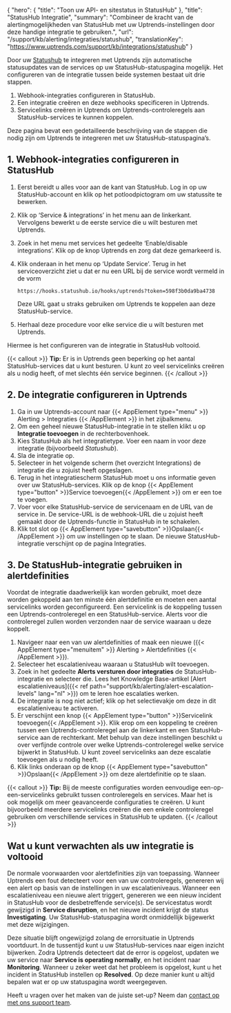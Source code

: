 {
  "hero": {
    "title": "Toon uw API- en sitestatus in StatusHub"
  }, 
  "title": "StatusHub Integratie",
  "summary": "Combineer de kracht van de alertingmogelijkheden van StatusHub met uw Uptrends-instellingen door deze handige integratie te gebruiken.",
  "url": "/support/kb/alerting/integraties/statushub",
  "translationKey": "https://www.uptrends.com/support/kb/integrations/statushub" 
}

Door uw [Statushub](https://statushub.com/) te integreren met Uptrends zijn automatische statusupdates van de services op uw StatusHub-statuspagina mogelijk. Het configureren van de integratie tussen beide systemen bestaat uit drie stappen.

1.  Webhook-integraties configureren in StatusHub.
2.  Een integratie creëren en deze webhooks specificeren in Uptrends.
3.  Servicelinks creëren in Uptrends om Uptrends-controleregels aan StatusHub-services te kunnen koppelen.

Deze pagina bevat een gedetailleerde beschrijving van de stappen die nodig zijn om Uptrends te integreren met uw StatusHub-statuspagina’s.

## 1. Webhook-integraties configureren in StatusHub

1.  Eerst bereidt u alles voor aan de kant van StatusHub. Log in op uw StatusHub-account en klik op het potloodpictogram om uw statussite te bewerken.

2.  Klik op ‘Service & integrations’ in het menu aan de linkerkant. Vervolgens bewerkt u de eerste service die u wilt besturen met Uptrends.

3.  Zoek in het menu met services het gedeelte ‘Enable/disable integrations’. Klik op de knop Uptrends en zorg dat deze gemarkeerd is.

4.  Klik onderaan in het menu op ‘Update Service’. Terug in het serviceoverzicht ziet u dat er nu een URL bij de service wordt vermeld in de vorm

    `https://hooks.statushub.io/hooks/uptrends?token=598f3b0da9ba4738`

    Deze URL gaat u straks gebruiken om Uptrends te koppelen aan deze StatusHub-service.

5.  Herhaal deze procedure voor elke service die u wilt besturen met Uptrends.

Hiermee is het configureren van de integratie in StatusHub voltooid.

{{< callout >}}
**Tip:** Er is in Uptrends geen beperking op het aantal StatusHub-services dat u kunt besturen. U kunt zo veel servicelinks creëren als u nodig heeft, of met slechts één service beginnen.
{{< /callout >}}

## 2. De integratie configureren in Uptrends

1.  Ga in uw Uptrends-account naar {{< AppElement type="menu" >}} Alerting > Integraties {{< /AppElement >}} in het zijbalkmenu.
2.  Om een geheel nieuwe StatusHub-integratie in te stellen klikt u op **Integratie toevoegen** in de rechterbovenhoek.
3.  Kies StatusHub als het integratietype. Voer een naam in voor deze integratie (bijvoorbeeld *Statushub*).
4.  Sla de integratie op.
5.  Selecteer in het volgende scherm (het overzicht Integrations) de integratie die u zojuist heeft opgeslagen.
6.  Terug in het integratiescherm StatusHub moet u ons informatie geven over uw StatusHub-services. Klik op de knop {{< AppElement type="button" >}}Service toevoegen{{< /AppElement >}} om er een toe te voegen.
7.  Voer voor elke StatusHub-service de servicenaam en de URL van de service in. De service-URL is de webhook-URL die u zojuist heeft gemaakt door de Uptrends-functie in StatusHub in te schakelen.
8.  Klik tot slot op {{< AppElement type="savebutton" >}}Opslaan{{< /AppElement >}} om uw instellingen op te slaan. De nieuwe StatusHub-integratie verschijnt op de pagina Integraties.

## 3. De StatusHub-integratie gebruiken in alertdefinities

Voordat de integratie daadwerkelijk kan worden gebruikt, moet deze worden gekoppeld aan ten minste één alertdefinitie en moeten een aantal servicelinks worden geconfigureerd. Een servicelink is de koppeling tussen een Uptrends-controleregel en een StatusHub-service. Alerts voor die controleregel zullen worden verzonden naar de service waaraan u deze koppelt.

1.  Navigeer naar een van uw alertdefinities of maak een nieuwe ({{< AppElement type="menuitem" >}} Alerting > Alertdefinities {{< /AppElement >}}).
2.  Selecteer het escalatieniveau waaraan u StatusHub wilt toevoegen.
3.  Zoek in het gedeelte **Alerts versturen door integraties** de StatusHub-integratie en selecteer die. Lees het Knowledge Base-artikel [Alert escalatieniveaus]({{< ref path="support/kb/alerting/alert-escalation-levels" lang="nl" >}}) om te leren hoe escalaties werken.
4.  De integratie is nog niet actief; klik op het selectievakje om deze in dit escalatieniveau te activeren.
5.  Er verschijnt een knop {{< AppElement type="button" >}}Servicelink toevoegen{{< /AppElement >}}. Klik erop om een koppeling te creëren tussen een Uptrends-controleregel aan de linkerkant en een StatusHub-service aan de rechterkant. Met behulp van deze instellingen beschikt u over verfijnde controle over welke Uptrends-controleregel welke service bijwerkt in StatusHub. U kunt zoveel servicelinks aan deze escalatie toevoegen als u nodig heeft.
6.  Klik links onderaan op de knop {{< AppElement type="savebutton" >}}Opslaan{{< /AppElement >}} om deze alertdefinitie op te slaan.

{{< callout >}}
**Tip:** Bij de meeste configuraties worden eenvoudige een-op-een-servicelinks gebruikt tussen controleregels en services. Maar het is ook mogelijk om meer geavanceerde configuraties te creëren. U kunt bijvoorbeeld meerdere servicelinks creëren die een enkele controleregel gebruiken om verschillende services in StatusHub te updaten.
{{< /callout >}}

## Wat u kunt verwachten als uw integratie is voltooid

De normale voorwaarden voor alertdefinities zijn van toepassing. Wanneer Uptrends een fout detecteert voor een van uw controleregels, genereren wij een alert op basis van de instellingen in uw escalatieniveaus. Wanneer een escalatieniveau een nieuwe alert triggert, genereren we een nieuw incident in StatusHub voor de desbetreffende service(s). De servicestatus wordt gewijzigd in **Service disruption**, en het nieuwe incident krijgt de status **Investigating**. Uw StatusHub-statuspagina wordt onmiddellijk bijgewerkt met deze wijzigingen.

Deze situatie blijft ongewijzigd zolang de errorsituatie in Uptrends voortduurt. In de tussentijd kunt u uw StatusHub-services naar eigen inzicht bijwerken. Zodra Uptrends detecteert dat de error is opgelost, updaten we uw service naar **Service is operating normally**, en het incident naar **Monitoring**. Wanneer u zeker weet dat het probleem is opgelost, kunt u het incident in StatusHub instellen op **Resolved**. Op deze manier kunt u altijd bepalen wat er op uw statuspagina wordt weergegeven.

Heeft u vragen over het maken van de juiste set-up? Neem dan [contact op met ons support team](/contact).
